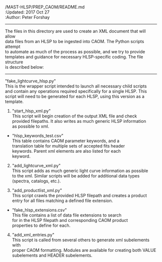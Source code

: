 /MAST-HLSP/PREP_CAOM/README.md  
:Updated: 2017 Oct 27  
:Author: Peter Forshay
___
The files in this directory are used to create an XML document that will allow  
data files from an HLSP to be ingested into CAOM.  The Python scripts attempt  
to automate as much of the process as possible, and we try to provide  
templates and guidance for necessary HLSP-specific coding.  The file structure  
is described below:  
___
"fake_lightcurve_hlsp.py"  
This is the wrapper script intended to launch all necessary child scripts  
and contain any operations required specifically for a single HLSP.  This  
script will need to be generated for each HLSP, using this version as a  
template.  

1. "start_hlsp_xml.py"  
This script will begin creation of the output XML file and check  
provided filepaths.  It also writes as much generic HLSP information  
as possible to xml.  
  
+ "hlsp_keywords_test.csv"  
This table contains CAOM parameter keywords, and a  
translation table for multiple sets of accepted fits header  
keywords.  Parent xml elements are also listed for each  
keyword.  
  
2. "add_lightcurve_xml.py"  
This script adds as much generic light curve information as possible  
to the xml.  Similar scripts will be added for additional data types  
(spectra, catalogs, etc.).  
  
3. "add_productlist_xml.py"  
This script crawls the provided HLSP filepath and creates a product  
entry for all files matching a defined file extension.  
  
+ "fake_hlsp_extensions.csv"  
This file contains a list of data file extensions to search  
for in the HLSP filepath and corresponding CAOM product  
properties to define for each.  
          
4. "add_xml_entries.py"  
This script is called from several others to generate xml subelements with  
proper CAOM formatting.  Modules are available for creating both VALUE  
    subelements and HEADER subelements.  
